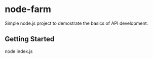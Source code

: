 # node-farm

Simple node.js project to demostrate the basics of API development.

## Getting Started

node index.js
